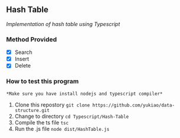 ## Hash Table

_Implementation of hash table using Typescript_

### Method Provided

- [x] Search
- [x] Insert
- [x] Delete

### How to test this program

    *Make sure you have install nodejs and typescript compiler*

1. Clone this repostory
   ```git clone https://github.com/yukiao/data-structure.git```
2. Change to directory
   ```cd Typescript/Hash-Table```
3. Compile the ts file
   ```tsc```
4. Run the .js file
   ```node dist/HashTable.js```
